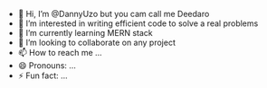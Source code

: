 - 👋 Hi, I’m @DannyUzo but you cam call me Deedaro
- 👀 I’m interested in writing efficient code to solve a real problems
- 🌱 I’m currently learning MERN stack
- 💞️ I’m looking to collaborate on any project 
- 📫 How to reach me ...
- 😄 Pronouns: ...
- ⚡ Fun fact: ...

<!---
DannyUzo/DannyUzo is a ✨ special ✨ repository because its `README.md` (this file) appears on your GitHub profile.
You can click the Preview link to take a look at your changes.
--->
